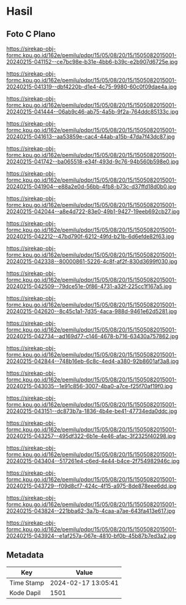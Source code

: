 # Hasil

## Foto C Plano

https://sirekap-obj-formc.kpu.go.id/162e/pemilu/pdpr/15/05/08/20/15/1505082015001-20240215-041152--ce7bc98e-b31e-4bb6-b39c-e2b907d6725e.jpg

https://sirekap-obj-formc.kpu.go.id/162e/pemilu/pdpr/15/05/08/20/15/1505082015001-20240215-041319--dbf4220b-d1e4-4c75-9980-60c0f09dae4a.jpg

https://sirekap-obj-formc.kpu.go.id/162e/pemilu/pdpr/15/05/08/20/15/1505082015001-20240215-041444--06ab9c46-ab75-4a5b-9f2a-764ddc85133c.jpg

https://sirekap-obj-formc.kpu.go.id/162e/pemilu/pdpr/15/05/08/20/15/1505082015001-20240215-041613--aa53859e-cac4-44ab-a15b-47da7f43dc87.jpg

https://sirekap-obj-formc.kpu.go.id/162e/pemilu/pdpr/15/05/08/20/15/1505082015001-20240215-041742--ba065518-e34f-493d-9c76-94b560b598e0.jpg

https://sirekap-obj-formc.kpu.go.id/162e/pemilu/pdpr/15/05/08/20/15/1505082015001-20240215-041904--e88a2e0d-56bb-4fb8-b73c-d37ffd18d0b0.jpg

https://sirekap-obj-formc.kpu.go.id/162e/pemilu/pdpr/15/05/08/20/15/1505082015001-20240215-042044--a8e4d722-83e0-49b1-9427-19eeb692cb27.jpg

https://sirekap-obj-formc.kpu.go.id/162e/pemilu/pdpr/15/05/08/20/15/1505082015001-20240215-042212--47bd790f-6212-49fd-b21b-6d6efde82f63.jpg

https://sirekap-obj-formc.kpu.go.id/162e/pemilu/pdpr/15/05/08/20/15/1505082015001-20240215-042338--80000861-5226-4c8f-af2f-830d3699f030.jpg

https://sirekap-obj-formc.kpu.go.id/162e/pemilu/pdpr/15/05/08/20/15/1505082015001-20240215-042509--79dce51e-0f86-4731-a32f-225cc1f167a5.jpg

https://sirekap-obj-formc.kpu.go.id/162e/pemilu/pdpr/15/05/08/20/15/1505082015001-20240215-042620--8c45c1a1-7d35-4aca-988d-9461e62d5281.jpg

https://sirekap-obj-formc.kpu.go.id/162e/pemilu/pdpr/15/05/08/20/15/1505082015001-20240215-042734--ad169d77-c146-4678-b716-63430a757862.jpg

https://sirekap-obj-formc.kpu.go.id/162e/pemilu/pdpr/15/05/08/20/15/1505082015001-20240215-042844--748b16eb-6c8c-4ed4-a380-92b8601af3a8.jpg

https://sirekap-obj-formc.kpu.go.id/162e/pemilu/pdpr/15/05/08/20/15/1505082015001-20240215-043035--1e91c856-3007-4ba0-a7ce-f25f70af19f0.jpg

https://sirekap-obj-formc.kpu.go.id/162e/pemilu/pdpr/15/05/08/20/15/1505082015001-20240215-043151--dc873b7a-1836-4b4e-be41-47734eda0ddc.jpg

https://sirekap-obj-formc.kpu.go.id/162e/pemilu/pdpr/15/05/08/20/15/1505082015001-20240215-043257--495df322-6b1e-4e46-afac-3f2325f40298.jpg

https://sirekap-obj-formc.kpu.go.id/162e/pemilu/pdpr/15/05/08/20/15/1505082015001-20240215-043404--517261e4-c6ed-4e44-b4ce-2f754982946c.jpg

https://sirekap-obj-formc.kpu.go.id/162e/pemilu/pdpr/15/05/08/20/15/1505082015001-20240215-043729--f09d8cf7-424c-4f15-a975-8de878eee6dd.jpg

https://sirekap-obj-formc.kpu.go.id/162e/pemilu/pdpr/15/05/08/20/15/1505082015001-20240215-043824--221bba62-3a7b-4caa-a7ae-643fa413e617.jpg

https://sirekap-obj-formc.kpu.go.id/162e/pemilu/pdpr/15/05/08/20/15/1505082015001-20240215-043924--e1af257a-067e-4810-bf0b-45b87b7ed3a2.jpg


## Metadata

| Key        | Value               |
| ---------- | ------------------- |
| Time Stamp | 2024-02-17 13:05:41 |
| Kode Dapil | 1501                |



